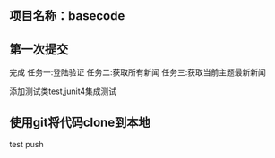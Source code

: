 
## 项目名称：basecode

## 第一次提交
完成
任务一:登陆验证
任务二:获取所有新闻
任务三:获取当前主题最新新闻

添加测试类test,junit4集成测试

## 使用git将代码clone到本地
 test push